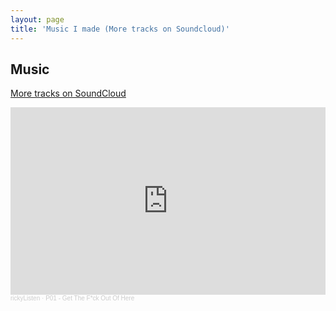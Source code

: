 ```yaml
---
layout: page
title: 'Music I made (More tracks on Soundcloud)'
---
```



## Music

[More tracks on SoundCloud](https://soundcloud.com/user-389425808)


<iframe width="100%" height="300" scrolling="no" frameborder="no" allow="autoplay" src="https://w.soundcloud.com/player/?url=https%3A//api.soundcloud.com/tracks/900836161&color=%23ff5500&auto_play=true&hide_related=false&show_comments=true&show_user=true&show_reposts=false&show_teaser=true&visual=true"></iframe><div style="font-size: 10px; color: #cccccc;line-break: anywhere;word-break: normal;overflow: hidden;white-space: nowrap;text-overflow: ellipsis; font-family: Interstate,Lucida Grande,Lucida Sans Unicode,Lucida Sans,Garuda,Verdana,Tahoma,sans-serif;font-weight: 100;"><a href="https://soundcloud.com/user-389425808" title="rickyListen" target="_blank" style="color: #cccccc; text-decoration: none;">rickyListen</a> · <a href="https://soundcloud.com/user-389425808/p01-jack-capture-0053-20200913-080701" title="P01 - Get The F*ck Out Of Here" target="_blank" style="color: #cccccc; text-decoration: none;">P01 - Get The F*ck Out Of Here</a></div>
